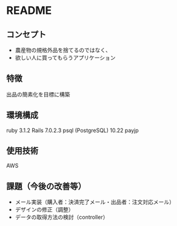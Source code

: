 # README

## コンセプト
   
 - 農産物の規格外品を捨てるのではなく、
 - 欲しい人に買ってもらうアプリケーション
   
## 特徴
   
   出品の簡素化を目標に構築
   
## 環境構成

   ruby 3.1.2
   Rails 7.0.2.3
   psql (PostgreSQL) 10.22
   payjp
  
## 使用技術
   
   AWS
   
## 課題（今後の改善等）
   
 - メール実装（購入者：決済完了メール・出品者：注文対応メール）
 - デザインの修正（調整）
 - データの取得方法の検討（controller）
